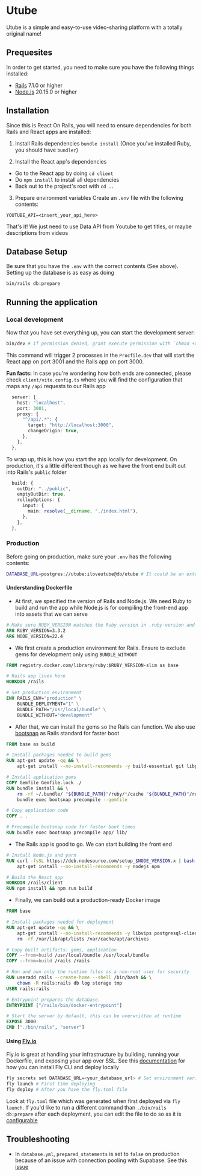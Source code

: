 # Utube

Utube is a simple and easy-to-use video-sharing platform with a totally original name!

## Prequesites
In order to get started, you need to make sure you have the following things installed:
- [Rails](https://guides.rubyonrails.org/getting_started.html#creating-a-new-rails-project-installing-rails) 7.1.0 or higher
- [Node.js](https://nodejs.org/en) 20.15.0 or higher

## Installation
Since this is React On Rails, you will need to ensure dependencies for both Rails and React apps are installed:
1. Install Rails dependencies
`bundle install` (Once you've installed Ruby, you should have `bundler`)

2. Install the React app's dependencies
- Go to the React app by doing `cd client`
- Do `npm install` to install all dependencies
- Back out to the project's root with `cd ..`

3. Prepare environment variables
Create an `.env` file with the following contents:
```
YOUTUBE_API=<insert_your_api_here>
```
That's it! We just need to use Data API from Youtube to get titles, or maybe descriptions from videos

## Database Setup
Be sure that you have the `.env` with the correct contents (See above). Setting up the database is as easy as doing
```
bin/rails db:prepare
```

## Running the application
### Local development
Now that you have set everything up, you can start the development server:
```bash
bin/dev # If permission denied, grant execute permission with `chmod +x bin/dev``
```

This command will trigger 2 processes in the `Procfile.dev` that will start the React app on port 3001 and the Rails app on port 3000.

**Fun facts:** In case you're wondering how both ends are connected, please check `client/vite.config.ts` where you will find the configuration that maps any `/api` requests to our Rails app

```typescript
  server: {
    host: "localhost",
    port: 3001,
    proxy: {
      "^/api/.*": {
        target: "http://localhost:3000",
        changeOrigin: true,
      },
    },
  },
```

To wrap up, this is how you start the app locally for development. On production, it's a little different though as we have the front end built out into Rails's `public` folder
```typescript
  build: {
    outDir: "../public",
    emptyOutDir: true,
    rollupOptions: {
      input: {
        main: resolve(__dirname, "./index.html"),
      },
    },
  },
```

### Production
Before going on production, make sure your `.env` has the following contents:
```bash
DATABASE_URL=postgres://utube:iloveutube@db/utube # It could be an external source like a Supabase or another Docker container
```
#### Understanding Dockerfile
- At first, we specified the version of Rails and Node.js. We need Ruby to build and run the app while Node.js is for compiling the front-end app into assets that we can serve
```dockerfile
# Make sure RUBY_VERSION matches the Ruby version in .ruby-version and Gemfile
ARG RUBY_VERSION=3.3.2
ARG NODE_VERSION=22.4
```

- We first create a production environment for Rails. Ensure to exclude gems for development only using `BUNDLE_WITHOUT`
```dockerfile
FROM registry.docker.com/library/ruby:$RUBY_VERSION-slim as base

# Rails app lives here
WORKDIR /rails

# Set production environment
ENV RAILS_ENV="production" \
    BUNDLE_DEPLOYMENT="1" \
    BUNDLE_PATH="/usr/local/bundle" \
    BUNDLE_WITHOUT="development"
```
- After that, we can install the gems so the Rails can function. We also use [bootsnap](https://github.com/Shopify/bootsnap) as Rails standard for faster boot
```dockerfile
FROM base as build

# Install packages needed to build gems
RUN apt-get update -qq && \
    apt-get install --no-install-recommends -y build-essential git libpq-dev libvips pkg-config curl

# Install application gems
COPY Gemfile Gemfile.lock ./
RUN bundle install && \
    rm -rf ~/.bundle/ "${BUNDLE_PATH}"/ruby/*/cache "${BUNDLE_PATH}"/ruby/*/bundler/gems/*/.git && \
    bundle exec bootsnap precompile --gemfile

# Copy application code
COPY . .

# Precompile bootsnap code for faster boot times
RUN bundle exec bootsnap precompile app/ lib/
```
- The Rails app is good to go. We can start building the front end
```dockerfile
# Install Node.js and yarn
RUN curl -fsSL https://deb.nodesource.com/setup_$NODE_VERSION.x | bash - && \
    apt-get install --no-install-recommends -y nodejs npm

# Build the React app
WORKDIR /rails/client
RUN npm install && npm run build
```
- Finally, we can build out a production-ready Docker image
```dockerfile
FROM base

# Install packages needed for deployment
RUN apt-get update -qq && \
    apt-get install --no-install-recommends -y libvips postgresql-client && \
    rm -rf /var/lib/apt/lists /var/cache/apt/archives

# Copy built artifacts: gems, application
COPY --from=build /usr/local/bundle /usr/local/bundle
COPY --from=build /rails /rails

# Run and own only the runtime files as a non-root user for security
RUN useradd rails --create-home --shell /bin/bash && \
    chown -R rails:rails db log storage tmp
USER rails:rails

# Entrypoint prepares the database.
ENTRYPOINT ["/rails/bin/docker-entrypoint"]

# Start the server by default, this can be overwritten at runtime
EXPOSE 3000
CMD ["./bin/rails", "server"]
```
#### Using [Fly.io](https://fly.io/)
Fly.io is great at handling your infrastructure by building, running your Dockerfile, and exposing your app over SSL.
See this [documentation](https://fly.io/docs/getting-started/launch/) for how you can install Fly CLI and deploy locally
```bash
fly secrets set DATABASE_URL=<your_database_url> # Set environment variables with fly.io
fly launch # First time deploying
fly deploy # After you have the fly.toml file
```

Look at `fly.toml` file which was generated when first deployed via `fly launch`. If you'd like to run a different command than `./bin/rails db:prepare` after each deployment, you can edit the file to do so as it is [configurable](https://fly.io/docs/reference/configuration)

## Troubleshooting
- In `database.yml`, `prepared_statements` is set to `false` on production because of an issue with connection pooling with Supabase. See this [issue](https://github.com/prisma/prisma/issues/11643)
